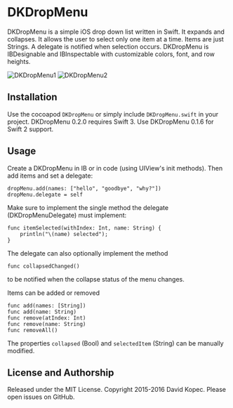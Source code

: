 # DKDropMenu
DKDropMenu is a simple iOS drop down list written in Swift. It expands and collapses. It allows the user to select only one item at a time. Items are just Strings. A delegate is notified when selection occurs. DKDropMenu is IBDesignable and IBInspectable with customizable colors, font, and row heights.

![DKDropMenu1](https://raw.githubusercontent.com/davecom/DKDropMenu/master/DKDropMenu.png)
![DKDropMenu2](https://raw.githubusercontent.com/davecom/DKDropMenu/master/DKDropMenu.gif)

## Installation
Use the cocoapod `DKDropMenu` or simply include `DKDropMenu.swift` in your project. DKDropMenu 0.2.0 requires Swift 3. Use DKDropMenu 0.1.6 for Swift 2 support.

## Usage
Create a DKDropMenu in IB or in code (using UIView's init methods). Then add items and set a delegate:
```
dropMenu.add(names: ["hello", "goodbye", "why?"])
dropMenu.delegate = self
```
Make sure to implement the single method the delegate (DKDropMenuDelegate) must implement:
```
func itemSelected(withIndex: Int, name: String) {
    println("\(name) selected");
}
```
The delegate can also optionally implement the method 
```
func collapsedChanged()
```
to be notified when the collapse status of the menu changes.

Items can be added or removed 
```
func add(names: [String])
func add(name: String)
func remove(atIndex: Int)
func remove(name: String)
func removeAll()
```
The properties `collapsed` (Bool) and `selectedItem` (String) can be manually modified.

## License and Authorship
Released under the MIT License. Copyright 2015-2016 David Kopec. Please open issues on GitHub.
